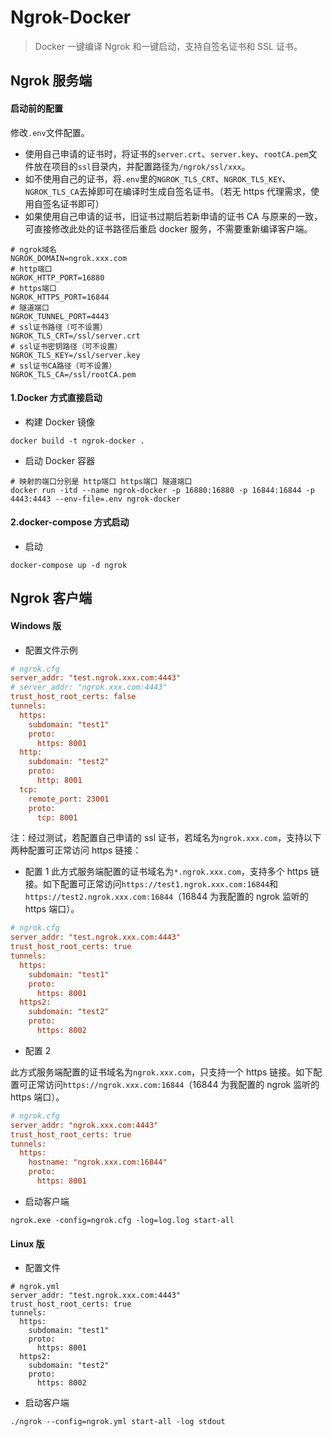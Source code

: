 # Ngrok-Docker

> Docker 一键编译 Ngrok 和一键启动，支持自签名证书和 SSL 证书。

## Ngrok 服务端

#### 启动前的配置

修改`.env`文件配置。

- 使用自己申请的证书时，将证书的`server.crt`、`server.key`、`rootCA.pem`文件放在项目的`ssl`目录内，并配置路径为`/ngrok/ssl/xxx`。
- 如不使用自己的证书，将`.env`里的`NGROK_TLS_CRT`、`NGROK_TLS_KEY`、`NGROK_TLS_CA`去掉即可在编译时生成自签名证书。（若无 https 代理需求，使用自签名证书即可）
- 如果使用自己申请的证书，旧证书过期后若新申请的证书 CA 与原来的一致，可直接修改此处的证书路径后重启 docker 服务，不需要重新编译客户端。

```
# ngrok域名
NGROK_DOMAIN=ngrok.xxx.com
# http端口
NGROK_HTTP_PORT=16880
# https端口
NGROK_HTTPS_PORT=16844
# 隧道端口
NGROK_TUNNEL_PORT=4443
# ssl证书路径（可不设置）
NGROK_TLS_CRT=/ssl/server.crt
# ssl证书密钥路径（可不设置）
NGROK_TLS_KEY=/ssl/server.key
# ssl证书CA路径（可不设置）
NGROK_TLS_CA=/ssl/rootCA.pem
```

#### 1.Docker 方式直接启动

- 构建 Docker 镜像

```
docker build -t ngrok-docker .
```

- 启动 Docker 容器

```
# 映射的端口分别是 http端口 https端口 隧道端口
docker run -itd --name ngrok-docker -p 16880:16880 -p 16844:16844 -p 4443:4443 --env-file=.env ngrok-docker
```

#### 2.docker-compose 方式启动

- 启动

```
docker-compose up -d ngrok
```

## Ngrok 客户端

#### Windows 版

- 配置文件示例

```cfg
# ngrok.cfg
server_addr: "test.ngrok.xxx.com:4443"
# server_addr: "ngrok.xxx.com:4443"
trust_host_root_certs: false
tunnels:
  https:
    subdomain: "test1"
    proto:
      https: 8001
  http:
    subdomain: "test2"
    proto:
      http: 8001
  tcp:
    remote_port: 23001
    proto:
      tcp: 8001
```

注：经过测试，若配置自己申请的 ssl 证书，若域名为`ngrok.xxx.com`，支持以下两种配置可正常访问 https 链接：

- 配置 1
  此方式服务端配置的证书域名为`*.ngrok.xxx.com`，支持多个 https 链接。如下配置可正常访问`https://test1.ngrok.xxx.com:16844`和`https://test2.ngrok.xxx.com:16844`（16844 为我配置的 ngrok 监听的 https 端口）。

```cfg
# ngrok.cfg
server_addr: "test.ngrok.xxx.com:4443"
trust_host_root_certs: true
tunnels:
  https:
    subdomain: "test1"
    proto:
      https: 8001
  https2:
    subdomain: "test2"
    proto:
      https: 8002
```

- 配置 2

此方式服务端配置的证书域名为`ngrok.xxx.com`，只支持一个 https 链接。如下配置可正常访问`https://ngrok.xxx.com:16844`（16844 为我配置的 ngrok 监听的 https 端口）。

```cfg
# ngrok.cfg
server_addr: "ngrok.xxx.com:4443"
trust_host_root_certs: true
tunnels:
  https:
    hostname: "ngrok.xxx.com:16844"
    proto:
      https: 8001
```

- 启动客户端

```
ngrok.exe -config=ngrok.cfg -log=log.log start-all
```

#### Linux 版

- 配置文件

```
# ngrok.yml
server_addr: "test.ngrok.xxx.com:4443"
trust_host_root_certs: true
tunnels:
  https:
    subdomain: "test1"
    proto:
      https: 8001
  https2:
    subdomain: "test2"
    proto:
      https: 8002
```

- 启动客户端

```
./ngrok --config=ngrok.yml start-all -log stdout
```
